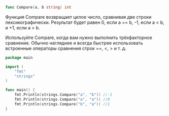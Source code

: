 ```go
func Compare(a, b string) int
```

Функция Compare возвращает целое число, сравнивая две строки лексикографически. Результат будет равен 0, если a == b, -1, если a < b, и +1, если a > b.

Используйте Compare, когда вам нужно выполнить трёхфакторное сравнение. Обычно нагляднее и всегда быстрее использовать встроенные операторы сравнения строк \==, <, > и т. д.

```go
package main

import (
	"fmt"
	"strings"
)

func main() {
	fmt.Println(strings.Compare("a", "b")) //-1
	fmt.Println(strings.Compare("a", "a")) //0
	fmt.Println(strings.Compare("b", "a")) //1
}
```